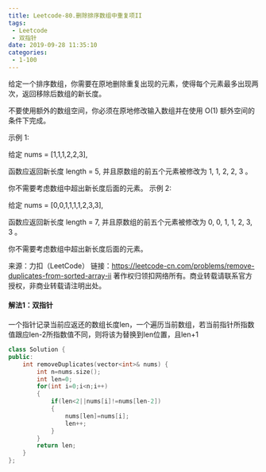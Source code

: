 ```yaml
---
title: Leetcode-80.删除排序数组中重复项II
tags:
 - Leetcode
 - 双指针
date: 2019-09-28 11:35:10
categories:
 - 1-100
---
```


给定一个排序数组，你需要在原地删除重复出现的元素，使得每个元素最多出现两次，返回移除后数组的新长度。

不要使用额外的数组空间，你必须在原地修改输入数组并在使用 O(1) 额外空间的条件下完成。

<!--more-->

示例 1:

给定 nums = [1,1,1,2,2,3],

函数应返回新长度 length = 5, 并且原数组的前五个元素被修改为 1, 1, 2, 2, 3 。

你不需要考虑数组中超出新长度后面的元素。
示例 2:

给定 nums = [0,0,1,1,1,1,2,3,3],

函数应返回新长度 length = 7, 并且原数组的前五个元素被修改为 0, 0, 1, 1, 2, 3, 3 。

你不需要考虑数组中超出新长度后面的元素。

来源：力扣（LeetCode）
链接：https://leetcode-cn.com/problems/remove-duplicates-from-sorted-array-ii
著作权归领扣网络所有。商业转载请联系官方授权，非商业转载请注明出处。

#### 解法1：双指针

一个指针记录当前应返还的数组长度len，一个遍历当前数组，若当前指针所指数值跟应len-2所指数值不同，则将该为替换到len位置，且len+1

```c++
class Solution {
public:
    int removeDuplicates(vector<int>& nums) {
        int n=nums.size();
        int len=0;
        for(int i=0;i<n;i++)
        {
            if(len<2||nums[i]!=nums[len-2])
            {
                nums[len]=nums[i];
                len++;
            }
        }
        return len;
    }
};
```

